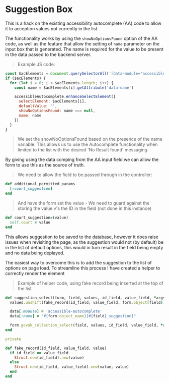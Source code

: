 # Suggestion Box

This is a hack on the existing accessibility autocomplete (AA) code  to allow it to
acception values not currently in the list.

The functionality works by using the `showNoOptionsFound` option of the AA code, as
well as the feature that allow the setting of `name` parameter on the input box that
is generated. The name is required for the value to be present in the data passed to
the backend server.

> Example JS code:

```Javascript
const $acElements = document.querySelectorAll('[data-module="accessible-autocomplete"]')
if ($acElements) {
  for (let i = 0; i < $acElements.length; i++) {
    const name = $acElements[i].getAttribute('data-name')

    accessibleAutocomplete.enhanceSelectElement({
      selectElement: $acElements[i],
      defaultValue: '',
      showNoOptionsFound: name === null,
      name: name
    })
  }
}
```

> We set the showNoOptionsFound based on the presence of the name variable. This allows
> us to use the Autocomplete functionality when limited to the list with the desired
> 'No Result found' messaging

By giving using the data comping from the AA input field we can allow the form to use this
as the source of truth.

> We need to allow the field to be passed through in the controller:

```ruby
def additional_permitted_params
  [:court_suggestion]
end
```

> And have the form set the value - We need to guard against the storing the value v's
> the ID in the field (not done in this instance)

```ruby
def court_suggestion=(value)
  self.court = value
end
```

This allows suggestion to be saved to the database, however it does raise issues when
revisiting the page, as the suggestion would not (by default) be in the list of default
options, this would in turn result in the field being empty and no data being deplayed.

The easiest way to overcome this is to add the suggestion to the list of options on page
load. To streamline this process I have created a helper to correctly render the element

> Example of helper code, using fake record being inserted at the top of the list

```ruby
def suggestion_select(form, field, values, id_field, value_field, *args, data: {}, **kwargs)
  values.unshift(fake_record(id_field, value_field, form.object[field]))

  data[:module] = 'accessible-autocomplete'
  data[:name] = "#{form.object_name}[#{field}_suggestion]"

  form.govuk_collection_select(field, values, id_field, value_field, *args, data:, **kwargs)
end

private

def fake_record(id_field, value_field, value)
  if id_field == value_field
    Struct.new(id_field).new(value)
  else
    Struct.new(id_field, value_field).new(value, value)
  end
end
```

